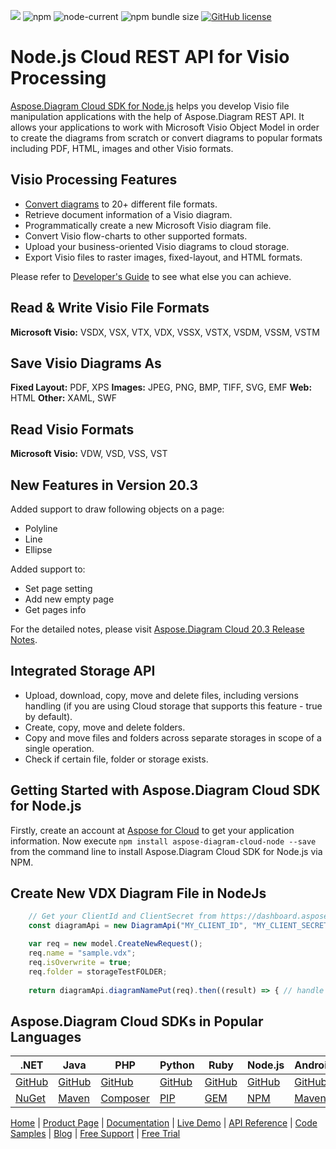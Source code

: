 ![](https://img.shields.io/badge/api-v3.0-lightgrey) ![npm](https://img.shields.io/npm/v/asposediagramcloud) ![node-current](https://img.shields.io/node/v/asposediagramcloud) ![npm bundle size](https://img.shields.io/bundlephobia/min/asposediagramcloud) [![GitHub license](https://img.shields.io/github/license/aspose-diagram-cloud/aspose-Diagram-cloud-node)](https://github.com/aspose-diagram-cloud/aspose-Diagram-cloud-node/blob/master/LICENSE)

# Node.js Cloud REST API for Visio Processing

[Aspose.Diagram Cloud SDK for Node.js](https://products.aspose.cloud/diagram/nodejs) helps you develop Visio file manipulation applications with the help of Aspose.Diagram REST API. It allows your applications to work with Microsoft Visio Object Model in order to create the diagrams from scratch or convert diagrams to popular formats including PDF, HTML, images and other Visio formats.

## Visio Processing Features

- [Convert diagrams](https://docs.aspose.cloud/diagram/convert-diagram-file-to-another-format/) to 20+ different file formats.
- Retrieve document information of a Visio diagram.
- Programmatically create a new Microsoft Visio diagram file.
- Convert Visio flow-charts to other supported formats.
- Upload your business-oriented Visio diagrams to cloud storage.
- Export Visio files to raster images, fixed-layout, and HTML formats.

Please refer to [Developer's Guide](https://docs.aspose.cloud/diagram/developer-guide/) to see what else you can achieve.
## Read & Write Visio File Formats

**Microsoft Visio:** VSDX, VSX, VTX, VDX, VSSX, VSTX, VSDM, VSSM, VSTM

## Save Visio Diagrams As

**Fixed Layout:** PDF, XPS
**Images:** JPEG, PNG, BMP, TIFF, SVG, EMF
**Web:** HTML
**Other:** XAML, SWF

## Read Visio Formats

**Microsoft Visio:** VDW, VSD, VSS, VST

## New Features in Version 20.3

Added support to draw following objects on a page:
- Polyline
- Line
- Ellipse

Added support to:
- Set page setting  
- Add new empty page
- Get pages info

For the detailed notes, please visit [Aspose.Diagram Cloud 20.3 Release Notes](https://docs.aspose.cloud/diagram/aspose-diagram-cloud-20-3-release-notes/).

## Integrated Storage API

- Upload, download, copy, move and delete files, including versions handling (if you are using Cloud storage that supports this feature - true by default).
- Create, copy, move and delete folders.
- Copy and move files and folders across separate storages in scope of a single operation.
- Check if certain file, folder or storage exists.

## Getting Started with Aspose.Diagram Cloud SDK for Node.js

Firstly, create an account at [Aspose for Cloud](https://dashboard.aspose.cloud/applications) to get your application information. Now execute `npm install aspose-diagram-cloud-node --save` from the command line to install Aspose.Diagram Cloud SDK for Node.js via NPM.


## Create New VDX Diagram File in NodeJs

```js
	// Get your ClientId and ClientSecret from https://dashboard.aspose.cloud (free registration required).
	const diagramApi = new DiagramApi("MY_CLIENT_ID", "MY_CLIENT_SECRET");

	var req = new model.CreateNewRequest();
	req.name = "sample.vdx";
	req.isOverwrite = true;
	req.folder = storageTestFOLDER;
	
	return diagramApi.diagramNamePut(req).then((result) => { // handle result... });
```
## Aspose.Diagram Cloud SDKs in Popular Languages

| .NET | Java | PHP | Python | Ruby | Node.js | Android | Perl | Swift |
|---|---|---|---|---|---|---|---|---|
| [GitHub](https://github.com/aspose-diagram-cloud/aspose-diagram-cloud-dotnet) | [GitHub](https://github.com/aspose-diagram-cloud/aspose-diagram-cloud-java) | [GitHub](https://github.com/aspose-diagram-cloud/aspose-diagram-cloud-php) | [GitHub](https://github.com/aspose-diagram-cloud/aspose-diagram-cloud-python) | [GitHub](https://github.com/aspose-diagram-cloud/aspose-diagram-cloud-ruby)  | [GitHub](https://github.com/aspose-diagram-cloud/aspose-diagram-cloud-node) | [GitHub](https://github.com/aspose-diagram-cloud/aspose-diagram-cloud-android) | [GitHub](https://github.com/aspose-diagram-cloud/aspose-diagram-cloud-perl) | [GitHub](https://github.com/aspose-diagram-cloud/aspose-diagram-cloud-swift) |
| [NuGet](https://www.nuget.org/packages/Aspose.Diagram-Cloud/) | [Maven](https://repository.aspose.cloud/webapp/#/artifacts/browse/tree/General/repo/com/aspose/aspose-diagram-cloud) | [Composer](https://packagist.org/packages/aspose/diagram-sdk-php) | [PIP](https://pypi.org/project/asposediagramcloud/) | [GEM](https://rubygems.org/gems/aspose_diagram_cloud)  | [NPM](https://www.npmjs.com/package/asposediagramcloud) | [Maven](https://repository.aspose.cloud/webapp/#/artifacts/browse/tree/General/repo/com/aspose/aspose-diagram-cloud-android) |  [CPAN](https://metacpan.org/release/AsposeDiagramCloud-DiagramApi) | [POD](https://cocoapods.org/pods/AsposeDiagramCloud) |

[Home](https://www.aspose.cloud) | [Product Page](https://products.aspose.cloud/diagram/nodejs) | [Documentation](https://docs.aspose.cloud/diagram/) | [Live Demo](https://products.aspose.app/diagram/family) | [API Reference](https://apireference.aspose.cloud/diagram/) | [Code Samples](https://github.com/aspose-diagram-cloud/aspose-diagram-cloud-node) | [Blog](https://blog.aspose.cloud/category/diagram/) | [Free Support](https://forum.aspose.cloud/c/diagram) | [Free Trial](https://dashboard.aspose.cloud/)

